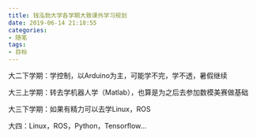 ```yaml
---
title: 钱泓勃大学各学期大致课外学习规划
date: 2019-06-14 21:18:55
categories: 
- 随笔
tags:
- 目标
---
```


大二下学期：学控制，以Arduino为主，可能学不完，学不透，暑假继续

大三上学期：转去学机器人学（Matlab），也算是为之后去参加数模美赛做基础

大三下学期：如果有精力可以去学Linux，ROS

大四：Linux，ROS，Python，Tensorflow...

